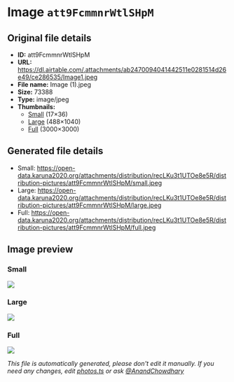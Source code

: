 # Image `att9FcmmnrWtlSHpM`

## Original file details

- **ID:** att9FcmmnrWtlSHpM
- **URL:** https://dl.airtable.com/.attachments/ab2470094041442511e0281514d26e49/ce286535/Image1.jpeg
- **File name:** Image (1).jpeg
- **Size:** 73388
- **Type:** image/jpeg
- **Thumbnails:**
  - [Small](https://dl.airtable.com/.attachmentThumbnails/2a9f09f9abc999d8d840b7eeb932626e/28890d79) (17×36)
  - [Large](https://dl.airtable.com/.attachmentThumbnails/6114c4455ef2cbf6a7dd1dc6f0d1147a/08311c23) (488×1040)
  - [Full](https://dl.airtable.com/.attachmentThumbnails/237994bd16b653afa61e0511f25ebc95/82db76db) (3000×3000)

## Generated file details

- Small: https://open-data.karuna2020.org/attachments/distribution/recLKu3t1UTOe8e5R/distribution-pictures/att9FcmmnrWtlSHpM/small.jpeg
- Large: https://open-data.karuna2020.org/attachments/distribution/recLKu3t1UTOe8e5R/distribution-pictures/att9FcmmnrWtlSHpM/large.jpeg
- Full: https://open-data.karuna2020.org/attachments/distribution/recLKu3t1UTOe8e5R/distribution-pictures/att9FcmmnrWtlSHpM/full.jpeg

## Image preview

### Small

![](https://open-data.karuna2020.org/attachments/distribution/recLKu3t1UTOe8e5R/distribution-pictures/att9FcmmnrWtlSHpM/small.jpeg)

### Large

![](https://open-data.karuna2020.org/attachments/distribution/recLKu3t1UTOe8e5R/distribution-pictures/att9FcmmnrWtlSHpM/large.jpeg)

### Full

![](https://open-data.karuna2020.org/attachments/distribution/recLKu3t1UTOe8e5R/distribution-pictures/att9FcmmnrWtlSHpM/full.jpeg)

_This file is automatically generated, please don't edit it manually. If you need any changes, edit [photos.ts](/photos.ts) or ask [@AnandChowdhary](https://github.com/AnandChowdhary)_
